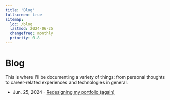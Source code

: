 ```yaml
---
title: 'Blog'
fullscreen: true
sitemap:
  loc: /blog
  lastmod: 2024-06-25
  changefreq: monthly
  priority: 0.8
---
```


# Blog

This is where I'll be documenting a variety of things: from personal thoughts to career-related experiences and technologies in general.

- Jun. 25, 2024 - [Redesigning my portfolio (again)](/blog/redesigning-my-portfolio-again)
